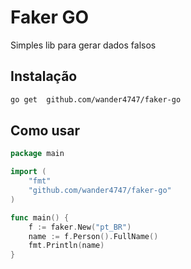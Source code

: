 # Faker GO

Simples lib para gerar dados falsos

## Instalação
```sh
go get  github.com/wander4747/faker-go
```

## Como usar

```go
package main

import (
	"fmt"
	"github.com/wander4747/faker-go"
)

func main() {
	f := faker.New("pt_BR")
	name := f.Person().FullName()
	fmt.Println(name)
}
```